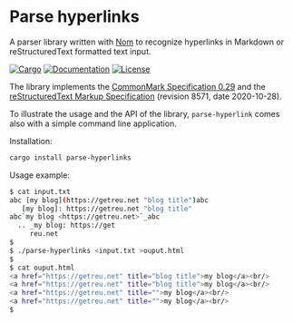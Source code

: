 # Parse hyperlinks

A parser library written with [Nom](https://crates.io/crates/nom) to recognize
hyperlinks in Markdown or reStructuredText formatted text input.

[![Cargo](https://img.shields.io/crates/v/parse-hyperlinks.svg)](
https://crates.io/crates/parse-hyperlinks)
[![Documentation](https://docs.rs/parse-hyperlinks/badge.svg)](
https://docs.rs/parse-hyperlinks)
[![License](https://img.shields.io/badge/license-MIT%2FApache--2.0-blue.svg)](
https://github.com/getreu/parse-hyperlinks)

The library implements the
[CommonMark Specification 0.29](https://spec.commonmark.org/0.29/) and the
[reStructuredText Markup Specification](https://docutils.sourceforge.io/docs/ref/rst/restructuredtext.html)
(revision 8571, date 2020-10-28).

To illustrate the usage and the API of the library, `parse-hyperlink`
comes also with a simple command line application.

Installation:

```bash
cargo install parse-hyperlinks
```

Usage example:

```bash
$ cat input.txt
abc [my blog](https://getreu.net "blog title")abc
   [my blog]: https://getreu.net "blog title"
abc`my blog <https://getreu.net>`_abc
  .. _my blog: https://get
     reu.net
$
$ ./parse-hyperlinks <input.txt >ouput.html
$
$ cat ouput.html
<a href="https://getreu.net" title="blog title">my blog</a><br/>
<a href="https://getreu.net" title="blog title">my blog</a><br/>
<a href="https://getreu.net" title="">my blog</a><br/>
<a href="https://getreu.net" title="">my blog</a><br/>
$
```

